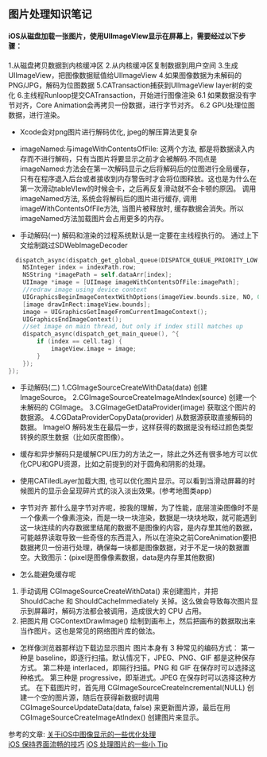 ## 图片处理知识笔记



#### iOS从磁盘加载一张图片，使用UIImageVIew显示在屏幕上，需要经过以下步骤：
1.从磁盘拷贝数据到内核缓冲区
2.从内核缓冲区复制数据到用户空间
3.生成UIImageView，把图像数据赋值给UIImageView
4.如果图像数据为未解码的PNG/JPG，解码为位图数据
5.CATransaction捕获到UIImageView layer树的变化
6.主线程Runloop提交CATransaction，开始进行图像渲染
  6.1 如果数据没有字节对齐，Core Animation会再拷贝一份数据，进行字节对齐。
  6.2 GPU处理位图数据，进行渲染。



* Xcode会对png图片进行解码优化, jpeg的解压算法更复杂
  
- imageNamed:与imageWithContentsOfFile:
这两个方法, 都是将数据读入内存而不进行解码，只有当图片将要显示之前才会被解码.不同点是imageNamed:方法会在第一次解码显示之后将解码后的位图进行全局缓存，只有在程序退入后台或者接收到内存警告时才会将位图释放。这也是为什么在第一次滑动tableVIew的时候会卡，之后再反复滑动就不会卡顿的原因。
调用imageNamed方法, 系统会将解码后的图片进行缓存, 调用imageWithContentsOfFile方法, 当图片被释放时, 缓存数据会消失。所以imageNamed方法加载图片会占用更多的内存。
  
* 手动解码(一)
解码和渲染的过程系统默认是一定要在主线程执行的。 
通过上下文绘制跳过SDWebImageDecoder
```Objective-C
  dispatch_async(dispatch_get_global_queue(DISPATCH_QUEUE_PRIORITY_LOW, 0), ^{
    NSInteger index = indexPath.row;
    NSString *imagePath = self.dataArr[index];
    UIImage *image = [UIImage imageWithContentsOfFile:imagePath];
    //redraw image using device context
    UIGraphicsBeginImageContextWithOptions(imageView.bounds.size, NO, 0);
    [image drawInRect:imageView.bounds];
    image = UIGraphicsGetImageFromCurrentImageContext();
    UIGraphicsEndImageContext();
    //set image on main thread, but only if index still matches up
    dispatch_async(dispatch_get_main_queue(), ^{
        if (index == cell.tag) {
            imageView.image = image;
        }
    });
});
```
  
  
* 手动解码(二)
1.CGImageSourceCreateWithData(data) 创建 ImageSource。
2.CGImageSourceCreateImageAtIndex(source) 创建一个未解码的 CGImage。
3.CGImageGetDataProvider(image) 获取这个图片的数据源。
4.CGDataProviderCopyData(provider) 从数据源获取直接解码的数据。
ImageIO 解码发生在最后一步，这样获得的数据是没有经过颜色类型转换的原生数据（比如灰度图像）。  
  
  

- 缓存和异步解码只是缓解CPU压力的方法之一，除此之外还有很多地方可以优化CPU和GPU资源，比如之前提到的对于圆角和阴影的处理。

- 使用CATiledLayer加载大图, 也可以优化图片显示。可以看到当滑动屏幕的时候图片的显示会呈现碎片式的淡入淡出效果。(参考地图类app)

- 字节对齐
那什么是字节对齐呢，按我的理解，为了性能，底层渲染图像时不是一个像素一个像素渲染，而是一块一块渲染，数据是一块块地取，就可能遇到这一块连续的内存数据里结尾的数据不是图像的内容，是内存里其他的数据，可能越界读取导致一些奇怪的东西混入，所以在渲染之前CoreAnimation要把数据拷贝一份进行处理，确保每一块都是图像数据，对于不足一块的数据置空。大致图示：(pixel是图像像素数据，data是内存里其他数据)
  
- 怎么能避免缓存呢  
1. 手动调用 CGImageSourceCreateWithData() 来创建图片，并把 ShouldCache 和 ShouldCacheImmediately 关掉。这么做会导致每次图片显示到屏幕时，解码方法都会被调用，造成很大的 CPU 占用。
2. 把图片用 CGContextDrawImage() 绘制到画布上，然后把画布的数据取出来当作图片。这也是常见的网络图片库的做法。

- 怎样像浏览器那样边下载边显示图片
图片本身有 3 种常见的编码方式：
第一种是 baseline，即逐行扫描。默认情况下，JPEG、PNG、GIF 都是这种保存方式。
第二种是 interlaced，即隔行扫描。PNG 和 GIF 在保存时可以选择这种格式。
第三种是 progressive，即渐进式。JPEG 在保存时可以选择这种方式。
在下载图片时，首先用 CGImageSourceCreateIncremental(NULL) 创建一个空的图片源，随后在获得新数据时调用
CGImageSourceUpdateData(data, false) 来更新图片源，最后在用 CGImageSourceCreateImageAtIndex() 创建图片来显示。  
  
  
  
  
参考的文章:
[关于iOS中图像显示的一些优化处理](http://www.jianshu.com/p/e19fcaf29c77)  
[iOS 保持界面流畅的技巧](http://blog.ibireme.com/2015/11/12/smooth_user_interfaces_for_ios/)
[iOS 处理图片的一些小 Tip](http://blog.ibireme.com/2015/11/02/ios_image_tips/)

   
   
